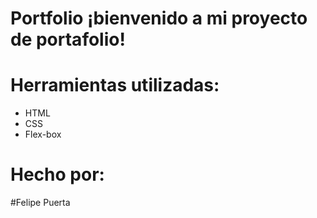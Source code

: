 # Portfolio ¡bienvenido a mi proyecto de portafolio!

# Herramientas utilizadas:
* HTML
* CSS
* Flex-box

# Hecho por:
#Felipe Puerta
